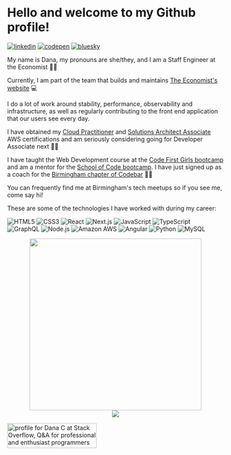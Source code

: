 # Hello and welcome to my Github profile!

[![linkedin](https://img.shields.io/badge/LinkedIn-0A66C2?style=for-the-badge&logo=LinkedIn&logoColor=white)](https://www.linkedin.com/in/danaciocan/)
[![codepen](https://img.shields.io/badge/CodePen-000000?style=for-the-badge&logo=CodePen&logoColor=white)](https://codepen.io/dana-ciocan/)
[![bluesky](https://img.shields.io/badge/Bluesky-0285FF?style=for-the-badge&logo=bluesky&logoColor=fff)](https://bsky.app/profile/danaciocan.bsky.social)

My name is Dana, my pronouns are she/they, and I am a Staff Engineer at the Economist :woman_technologist:

Currently, I am part of the team that builds and maintains [The Economist's website](https://www.economist.com) :computer:

I do a lot of work around stability, performance, observability and infrastructure, as well as regularly contributing to the front end application that our users see every day.

I have obtained my [Cloud Practitioner](https://www.credly.com/badges/f182fc3c-a1e0-4228-aef4-ca91dd51aaa1) and [Solutions Architect Associate](https://www.credly.com/badges/4ff95cf6-40be-4826-b314-4ed67ab5c153) AWS certifications and am seriously considering going for Developer Associate next 👩‍🎓

I have taught the Web Development course at the [Code First Girls bootcamp](https://codefirstgirls.com/courses/coding-kickstarter/) and am a mentor for the [School of Code bootcamp](https://www.schoolofcode.co.uk/). I have just signed up as a coach for the [Birmingham chapter of Codebar](https://codebar.io/birmingham) :woman_teacher:

You can frequently find me at Birmingham's tech meetups so if you see me, come say hi!

These are some of the technologies I have worked with during my career:

![HTML5](https://img.shields.io/badge/html5-%23E34F26.svg?style=plastic&logo=html5&logoColor=white)
![CSS3](https://img.shields.io/badge/css3-%231572B6.svg?style=plastic&logo=css3&logoColor=white)
![React](https://img.shields.io/badge/react-61DAFB.svg?style=plastic&logo=react&logoColor=black)
![Next.js](https://img.shields.io/badge/next.js-000000.svg?style=plastic&logo=next.js&logoColor=white)
![JavaScript](https://img.shields.io/badge/javascript-%23323330.svg?style=plastic&logo=javascript&logoColor=%23F7DF1E)
![TypeScript](https://img.shields.io/badge/typescript-%23007ACC.svg?style=plastic&logo=typescript&logoColor=white)
![GraphQL](https://img.shields.io/badge/-GraphQL-E10098?style=plastic&logo=graphql&logoColor=white)
![Node.js](https://img.shields.io/badge/node.js-339933.svg?style=plastic&logo=node.js&logoColor=white)
![Amazon AWS](https://img.shields.io/badge/amazonaws-232F3E.svg?style=plastic&logo=amazonaws&logoColor=white)
![Angular](https://img.shields.io/badge/angular-DD0031.svg?style=plastic&logo=angular&logoColor=white)
![Python](https://img.shields.io/badge/python-3776AB.svg?style=plastic&logo=python&logoColor=white)
![MySQL](https://img.shields.io/badge/mysql-4479A1?style=plastic&logo=mysql&logoColor=white)

<div style="text-align: center">
  <img src="https://github-readme-stats.vercel.app/api?username=dana-ciocan&count_private=true&show_icons=true&theme=prussian" width="400">
<br />
  <img src="https://github-readme-stats.vercel.app/api/top-langs/?username=dana-ciocan&count_private=true&hide=php&title_color=ffffff&text_color=c9cacc&icon_color=4AB197&bg_color=1A2B34" />
</div>

<a href="https://stackoverflow.com/users/10539302/dana-c"><img src="https://stackoverflow.com/users/flair/10539302.png" width="208" height="58" alt="profile for Dana C at Stack Overflow, Q&amp;A for professional and enthusiast programmers" title="profile for Dana C at Stack Overflow, Q&amp;A for professional and enthusiast programmers"></a>
